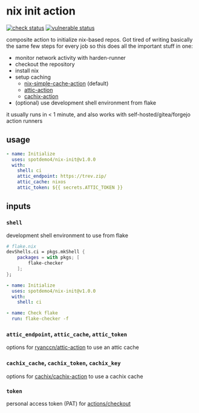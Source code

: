 # nix init action

[![check status](https://img.shields.io/github/actions/workflow/status/spotdemo4/nix-init/check.yaml?logo=GitHub&logoColor=%23cdd6f4&label=check&labelColor=%2311111b)](https://github.com/spotdemo4/nix-init/actions/workflows/check.yaml)
[![vulnerable status](https://img.shields.io/github/actions/workflow/status/spotdemo4/nix-init/vulnerable.yaml?logo=nixos&logoColor=%2389dceb&label=vulnerable&labelColor=%2311111b)](https://github.com/spotdemo4/nix-init/actions/workflows/vulnerable.yaml)

composite action to initialize nix-based repos. Got tired of writing basically the same few steps for every job so this does all the important stuff in one:

- monitor network activity with harden-runner
- checkout the repository
- install nix
- setup caching
  - [nix-simple-cache-action](https://github.com/spotdemo4/nix-simple-cache-action) (default)
  - [attic-action](https://github.com/ryanccn/attic-action)
  - [cachix-action](https://github.com/cachix/cachix-action)
- (optional) use development shell environment from flake

it usually runs in < 1 minute, and also works with self-hosted/gitea/forgejo action runners

## usage

```yaml
- name: Initialize
  uses: spotdemo4/nix-init@v1.0.0
  with:
    shell: ci
    attic_endpoint: https://trev.zip/
    attic_cache: nixos
    attic_token: ${{ secrets.ATTIC_TOKEN }}
```

## inputs

### `shell`

development shell environment to use from flake

```nix
# flake.nix
devShells.ci = pkgs.mkShell {
    packages = with pkgs; [
        flake-checker
    ];
};
```

```yaml
- name: Initialize
  uses: spotdemo4/nix-init@v1.0.0
  with:
    shell: ci

- name: Check flake
  run: flake-checker -f
```

### `attic_endpoint`, `attic_cache`, `attic_token`

options for [ryanccn/attic-action](https://github.com/ryanccn/attic-action) to use an attic cache

### `cachix_cache`, `cachix_token`, `cachix_key`

options for [cachix/cachix-action](https://github.com/cachix/cachix-action) to use a cachix cache

### `token`

personal access token (PAT) for [actions/checkout](https://github.com/actions/checkout)
